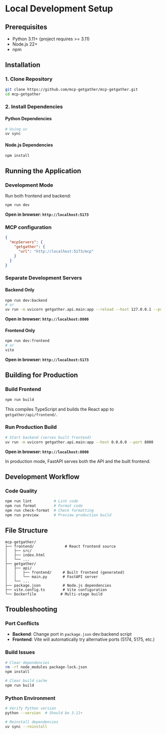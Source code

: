 # Local Development Setup

## Prerequisites

- Python 3.11+ (project requires >= 3.11)
- Node.js 22+
- npm

## Installation

### 1. Clone Repository

```bash
git clone https://github.com/mcp-getgather/mcp-getgather.git
cd mcp-getgather
```

### 2. Install Dependencies

#### Python Dependencies

```bash
# Using uv
uv sync
```

#### Node.js Dependencies

```bash
npm install
```

## Running the Application

### Development Mode

Run both frontend and backend:

```bash
npm run dev
```

**Open in browser: `http://localhost:5173`**

### MCP configuration

```json
{
  "mcpServers": {
    "getgather": {
      "url": "http://localhost:5173/mcp"
    }
  }
}
```

### Separate Development Servers

#### Backend Only

```bash
npm run dev:backend
# or
uv run -m uvicorn getgather.api.main:app --reload --host 127.0.0.1 --port 8000
```

**Open in browser: `http://localhost:8000`**

#### Frontend Only

```bash
npm run dev:frontend
# or
vite
```

**Open in browser: `http://localhost:5173`**

## Building for Production

### Build Frontend

```bash
npm run build
```

This compiles TypeScript and builds the React app to `getgather/api/frontend/`.

### Run Production Build

```bash
# Start backend (serves built frontend)
uv run -m uvicorn getgather.api.main:app --host 0.0.0.0 --port 8000
```

**Open in browser: `http://localhost:8000`**

In production mode, FastAPI serves both the API and the built frontend.

## Development Workflow

### Code Quality

```bash
npm run lint          # Lint code
npm run format        # Format code
npm run check-format  # Check formatting
npm run preview       # Preview production build
```

## File Structure

```
mcp-getgather/
├── frontend/              # React frontend source
│   ├── src/
│   ├── index.html
│   └── ...
├── getgather/
│   ├── api/
│   │   ├── frontend/     # Built frontend (generated)
│   │   └── main.py       # FastAPI server
│   └── ...
├── package.json          # Node.js dependencies
├── vite.config.ts        # Vite configuration
└── Dockerfile           # Multi-stage build
```

## Troubleshooting

### Port Conflicts

- **Backend**: Change port in `package.json` dev:backend script
- **Frontend**: Vite will automatically try alternative ports (5174, 5175, etc.)

### Build Issues

```bash
# Clear dependencies
rm -rf node_modules package-lock.json
npm install

# Clear build cache
npm run build
```

### Python Environment

```bash
# Verify Python version
python --version  # Should be 3.11+

# Reinstall dependencies
uv sync --reinstall
```
